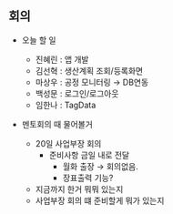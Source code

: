 ## 회의

- 오늘 할 일
    - 진혜린 : 앱 개발
    - 김선혁 : 생산계획 조회/등록화면
    - 마상우 : 공정 모니터링 → DB연동
    - 백성문 : 로그인/로그아웃
    - 임한나 : TagData

- 멘토회의 때 물어볼거
    - 20일 사업부장 회의
        - 준비사항 금일 내로 전달
            - 월화 출장 → 회의없음.
            - 장표출력 기능?
    - 지금까지 한거 뭐뭐 있는지
    - 사업부장 회의 떄 준비할게 뭐가 있는지
